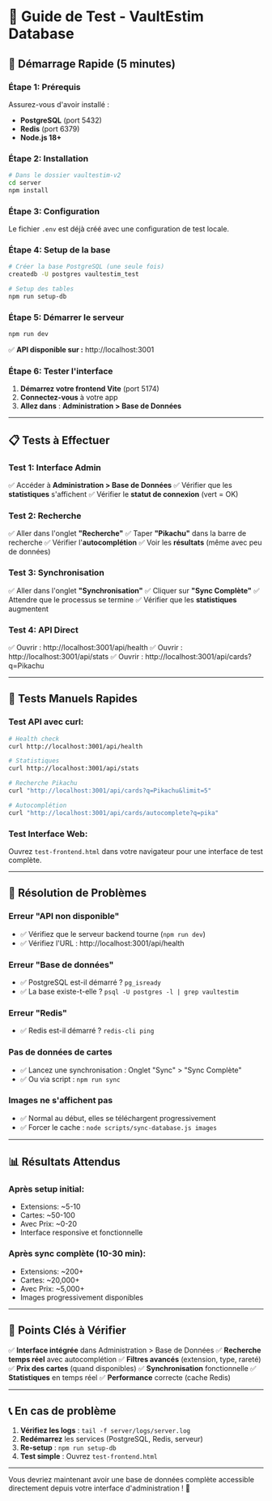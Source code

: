 # 🧪 Guide de Test - VaultEstim Database

## 🚀 **Démarrage Rapide (5 minutes)**

### **Étape 1: Prérequis**
Assurez-vous d'avoir installé :
- **PostgreSQL** (port 5432)
- **Redis** (port 6379)
- **Node.js 18+**

### **Étape 2: Installation**
```bash
# Dans le dossier vaultestim-v2
cd server
npm install
```

### **Étape 3: Configuration**
Le fichier `.env` est déjà créé avec une configuration de test locale.

### **Étape 4: Setup de la base**
```bash
# Créer la base PostgreSQL (une seule fois)
createdb -U postgres vaultestim_test

# Setup des tables
npm run setup-db
```

### **Étape 5: Démarrer le serveur**
```bash
npm run dev
```
✅ **API disponible sur :** http://localhost:3001

### **Étape 6: Tester l'interface**
1. **Démarrez votre frontend Vite** (port 5174)
2. **Connectez-vous** à votre app
3. **Allez dans** : **Administration > Base de Données**

---

## 📋 **Tests à Effectuer**

### **Test 1: Interface Admin**
✅ Accéder à **Administration > Base de Données**
✅ Vérifier que les **statistiques** s'affichent
✅ Vérifier le **statut de connexion** (vert = OK)

### **Test 2: Recherche**
✅ Aller dans l'onglet **"Recherche"**
✅ Taper **"Pikachu"** dans la barre de recherche
✅ Vérifier l'**autocomplétion**
✅ Voir les **résultats** (même avec peu de données)

### **Test 3: Synchronisation**
✅ Aller dans l'onglet **"Synchronisation"**
✅ Cliquer sur **"Sync Complète"**
✅ Attendre que le processus se termine
✅ Vérifier que les **statistiques** augmentent

### **Test 4: API Direct**
✅ Ouvrir : http://localhost:3001/api/health
✅ Ouvrir : http://localhost:3001/api/stats
✅ Ouvrir : http://localhost:3001/api/cards?q=Pikachu

---

## 🔧 **Tests Manuels Rapides**

### **Test API avec curl:**
```bash
# Health check
curl http://localhost:3001/api/health

# Statistiques
curl http://localhost:3001/api/stats

# Recherche Pikachu
curl "http://localhost:3001/api/cards?q=Pikachu&limit=5"

# Autocomplétion
curl "http://localhost:3001/api/cards/autocomplete?q=pika"
```

### **Test Interface Web:**
Ouvrez `test-frontend.html` dans votre navigateur pour une interface de test complète.

---

## 🐛 **Résolution de Problèmes**

### **Erreur "API non disponible"**
- ✅ Vérifiez que le serveur backend tourne (`npm run dev`)
- ✅ Vérifiez l'URL : http://localhost:3001/api/health

### **Erreur "Base de données"**
- ✅ PostgreSQL est-il démarré ? `pg_isready`
- ✅ La base existe-t-elle ? `psql -U postgres -l | grep vaultestim`

### **Erreur "Redis"**
- ✅ Redis est-il démarré ? `redis-cli ping`

### **Pas de données de cartes**
- ✅ Lancez une synchronisation : Onglet "Sync" > "Sync Complète"
- ✅ Ou via script : `npm run sync`

### **Images ne s'affichent pas**
- ✅ Normal au début, elles se téléchargent progressivement
- ✅ Forcer le cache : `node scripts/sync-database.js images`

---

## 📊 **Résultats Attendus**

### **Après setup initial:**
- Extensions: ~5-10
- Cartes: ~50-100
- Avec Prix: ~0-20
- Interface responsive et fonctionnelle

### **Après sync complète (10-30 min):**
- Extensions: ~200+
- Cartes: ~20,000+
- Avec Prix: ~5,000+
- Images progressivement disponibles

---

## 🎯 **Points Clés à Vérifier**

✅ **Interface intégrée** dans Administration > Base de Données
✅ **Recherche temps réel** avec autocomplétion
✅ **Filtres avancés** (extension, type, rareté)
✅ **Prix des cartes** (quand disponibles)
✅ **Synchronisation** fonctionnelle
✅ **Statistiques** en temps réel
✅ **Performance** correcte (cache Redis)

---

## 📞 **En cas de problème**

1. **Vérifiez les logs** : `tail -f server/logs/server.log`
2. **Redémarrez** les services (PostgreSQL, Redis, serveur)
3. **Re-setup** : `npm run setup-db`
4. **Test simple** : Ouvrez `test-frontend.html`

---

Vous devriez maintenant avoir une base de données complète accessible directement depuis votre interface d'administration ! 🎉